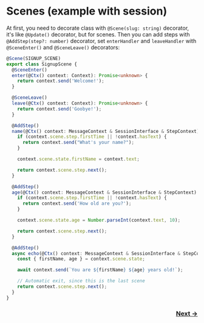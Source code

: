 # Scenes (example with session)
At first, you need to decorate class with `@Scene(slug: string)` decorator, it's like `@Update()` decorator, but for scenes. Then you can add steps with `@AddStep(step?: number)` decorator, set `enterHandler` and `leaveHandler` with `@SceneEnter()` and `@SceneLeave()` decorators:
```typescript
@Scene(SIGNUP_SCENE)
export class SignupScene {
  @SceneEnter()
  enter(@Ctx() context: Context): Promise<unknown> {
    return context.send('Welcome!');
  }

  @SceneLeave()
  leave(@Ctx() context: Context): Promise<unknown> {
    return context.send('Goobye!');
  }

  @AddStep()
  name(@Ctx() context: MessageContext & SessionInterface & StepContext): Promise<unknown> {
    if (context.scene.step.firstTime || !context.hasText) {
      return context.send("What's your name?");
    }

    context.scene.state.firstName = context.text;

    return context.scene.step.next();
  }

  @AddStep()
  age(@Ctx() context: MessageContext & SessionInterface & StepContext): Promise<unknown> {
    if (context.scene.step.firstTime || !context.hasText) {
      return context.send('How old are you?');
    }

    context.scene.state.age = Number.parseInt(context.text, 10);

    return context.scene.step.next();
  }

  @AddStep()
  async echo(@Ctx() context: MessageContext & SessionInterface & StepContext): Promise<unknown> {
    const { firstName, age } = context.scene.state;

    await context.send(`You are ${firstName} ${age} years old!`);

    // Automatic exit, since this is the last scene
    return context.scene.step.next();
  }
}
```

<h3 style="text-align: right">
  <a href="/docs/04_nestjs.md">Next →</a>
</h3>
